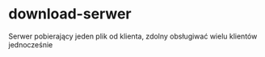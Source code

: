 # download-serwer
Serwer pobierający jeden plik od klienta, zdolny obsługiwać wielu klientów jednocześnie
